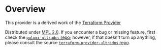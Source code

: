 # Overview

This provider is a derived work of the [Terraform Provider](https://github.com/ultradns/terraform-provider-ultradns)

Distributed under [MPL 2.0](https://www.mozilla.org/en-US/MPL/2.0/). If you encounter a bug or missing feature, first check the [`pulumi-ultradns` repo](https://github.com/BookerSoftwareInc/pulumi-ultradns/issues); however, if that doesn't turn up anything, please consult the source [`terraform-provider-ultradns` repo](https://github.com/ultradns/terraform-provider-ultradns/issues).
